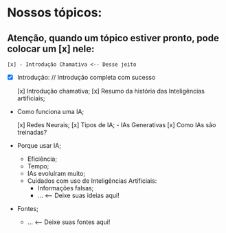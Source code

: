 # Nossos tópicos:

## Atenção, quando um tópico estiver pronto, pode colocar um [x] nele:

    [x] - Introdução Chamativa <-- Desse jeito

- [x] Introdução: // Introdução completa com sucesso

  [x] Introdução chamativa;
  [x] Resumo da história das Inteligências artificiais;

- Como funciona uma IA;

  [x] Redes Neurais;
  [x] Tipos de IA; - IAs Generativas
  [x] Como IAs são treinadas?

- Porque usar IA;

  - Eficiência;
  - Tempo;
  - IAs evoluíram muito;
  - Cuidados com uso de Inteligências Artificiais:
    - Informações falsas;
    - ... <-- Deixe suas ideias aqui!

- Fontes;
  - ... <-- Deixe suas fontes aqui!
